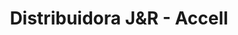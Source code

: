 ---
title: "Distribuidora J&R - Accell"
url: /guayaquil/distribuidora-jyr-accell/
shop: teléfono móvil
---